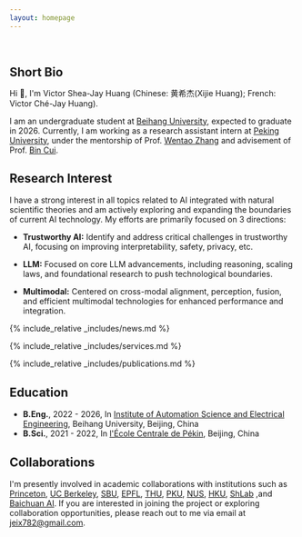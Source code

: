 ```yaml
---
layout: homepage
---
```


<h1 id="about-me"></h1>

<h2 style="margin: 60px 0px 10px;">Short Bio</h2>

Hi 🤗, I'm Victor Shea-Jay Huang (Chinese: 黄希杰(Xijie Huang); French: Victor Ché-Jay Huang).

I am an undergraduate student at [Beihang University](https://ev.buaa.edu.cn/), expected to graduate in 2026. Currently, I am working as a research assistant intern at [Peking University](https://www.pku.edu.cn/), under the mentorship of Prof. [Wentao Zhang](https://scholar.google.com/citations?user=JE4VON0AAAAJ&hl=zh-CN) and advisement of Prof. [Bin Cui](https://scholar.google.com/citations?user=IJAU8KoAAAAJ&hl=zh-CN). 

## Research Interest

I have a strong interest in all topics related to AI integrated with natural scientific theories and am actively exploring and expanding the boundaries of current AI technology. My efforts are primarily focused on 3 directions: 
 
- **Trustworthy AI:** Identify and address critical challenges in trustworthy AI, focusing on improving interpretability, safety, privacy, etc. 

- **LLM:** Focused on core LLM advancements, including reasoning, scaling laws, and foundational research to push technological boundaries.

- **Multimodal:** Centered on cross-modal alignment, perception, fusion, and efficient multimodal technologies for enhanced performance and integration.

<!-- Welcome to my YouTube channel [@VSJH2003](https://youtube.com/@VSJH2003)! 🎉 Here, I share my passion for the intersection of AI and natural sciences, with videos covering math, physics, AI, and cognitive psychology—join me for paper discussions, trending topic updates, and insights into my work as we explore the future of science and technology together! -->






<!-- ## Services

- Conference Reviewer: KDD 2025 -->

<!-- ## Contact
- **Email:** jeix782@gmail.com

- **Wechat:** jeix782 -->

{% include_relative _includes/news.md %}

{% include_relative _includes/services.md %}

{% include_relative _includes/publications.md %}

## Education
- **B.Eng.**, 2022 - 2026, In [Institute of Automation Science and Electrical Engineering](https://dept3.buaa.edu.cn/), Beihang University, Beijing, China
- **B.Sci.**, 2021 - 2022, In [l'École Centrale de Pékin](https://ecpknfr.buaa.edu.cn/), Beijing, China

## Collaborations

I'm presently involved in academic collaborations with institutions such as [Princeton](https://www.princeton.edu/), [UC Berkeley](https://www.berkeley.edu/), [SBU](https://www.stonybrook.edu/), [EPFL](https://www.epfl.ch/en/), [THU](https://www.tsinghua.edu.cn/en/), [PKU](https://www.pku.edu.cn/), [NUS](https://nus.edu.sg/), [HKU](https://www.hku.hk/), [ShLab](https://www.shlab.org.cn/) ,and [Baichuan AI](https://www.baichuan-ai.com/home). If you are interested in joining the project or exploring collaboration opportunities, please reach out to me via email at jeix782@gmail.com.



<!-- <script type="text/javascript" id="clustrmaps" src="//clustrmaps.com/map_v2.js?d=sp8jpn_teE_fZyG8NJ7MEQbIoFBt4iMsEoKRx-DvkSwcl=ffffff&w=a"></script> -->

<!-- ## Services

- Conference Reviewer: KDD 2025 -->
